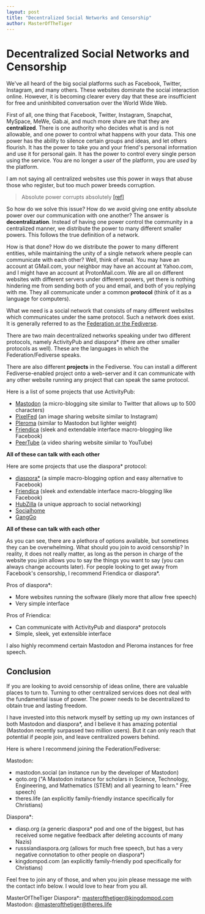 ```yaml
---
layout: post
title: "Decentralized Social Networks and Censorship"
author: MasterOfTheTiger
---
```



# Decentralized Social Networks and Censorship

We've all heard of the big social platforms such as Facebook, Twitter, Instagram, and many others. These websites dominate the social interaction online. However, it is becoming clearer every day that these are insufficient for free and uninhibited conversation over the World Wide Web.


First of all, one thing that Facebook, Twitter, Instagram, Snapchat, MySpace, MeWe, Gab.ai, and much more share are that they are **centralized**. There is one authority who decides what is and is not allowable, and one power to control what happens with your data. This one power has the ability to silence certain groups and ideas, and let others flourish. It has the power to take you and your friend's personal information and use it for personal gain. It has the power to control every single person using the service. You are no longer a *user* of the platform, you are *used* by the platform.

I am not saying all centralized websites use this power in ways that abuse those who register, but too much power breeds corruption.

> Absolute power corrupts absolutely [[ref]](https://www.phrases.org.uk/meanings/absolute-power-corrupts-absolutely.html)

So how do we solve this issue? How do we avoid giving one entity absolute power over our communication with one another? The answer is **decentralization**. Instead of having one power control the community in a centralized manner, we distribute the power to many different smaller powers. This follows the true definition of a network.

How is that done? How do we distribute the power to many different entities, while maintaining the unity of a single network where people can communicate with each other? Well, think of email. You may have an account at GMail.com, your neighbor may have an account at Yahoo.com, and I might have an account at ProtonMail.com. We are all on different websites with different servers under different powers, yet there is nothing hindering me from sending both of you and email, and both of you replying with me. They all communicate under a common **protocol** (think of it as a language for computers).

What we need is a social network that consists of many different websites which communicates under the same protocol. Such a network does exist. It is generally referred to as the [Federation or the Fediverse](https://the-federation.info/).

There are two main decentralized networks speaking under two different protocols, namely ActivityPub and diaspora* (there are other smaller protocols as well). These are the languages in which the Federation/Fediverse speaks.

There are also different **projects** in the Fediverse. You can install a different Fediverse-enabled project onto a web-server and it can communicate with any other website running any project that can speak the same protocol.

Here is a list of some projects that use ActivityPub:
- [Mastodon](https://joinmastodon.org) (a micro-blogging site similar to Twitter that allows up to 500 characters)
- [PixelFed](https://pixelfed.org/) (an image sharing website similar to Instagram)
- [Pleroma](https://pleroma.social/) (similar to Mastodon but lighter weight)
- [Friendica](https://friendi.ca) (sleek and extendable interface macro-blogging like Facebook)
- [PeerTube](https://joinpeertube.org/) (a video sharing website similar to YouTube)

**All of these can talk with each other**

Here are some projects that use the diaspora* protocol:
- [diaspora*](joindiaspora.org) (a simple macro-blogging option and easy alternative to Facebook)
- [Friendica](https://friendi.ca) (sleek and extendable interface macro-blogging like Facebook)
- [HubZilla](https://hubzilla.org/) (a unique approach to social networking)
- [Socialhome](https://socialhome.network/)
- [GangGo](https://ganggo.github.io/)

**All of these can talk with each other**

As you can see, there are a plethora of options available, but sometimes they can be overwhelming. What should you join to avoid censorship? In reality, it does not really matter, as long as the person in charge of the website you join allows you to say the things you want to say (you can always change accounts later). For people looking to get away from Facebook's censorship, I recommend Friendica or diaspora*.

Pros of diaspora*:
- More websites running the software (likely more that allow free speech)
- Very simple interface

Pros of Friendica:
- Can communicate with ActivityPub and diaspora* protocols
- Simple, sleek, yet extensible interface

I also highly recommend certain Mastodon and Pleroma instances for free speech.

## Conclusion

If you are looking to avoid censorship of ideas online, there are valuable places to turn to. Turning to other centralized services does not deal with the fundamental issue of power. The power needs to be decentralized to obtain true and lasting freedom.

I have invested into this network myself by setting up my own instances of both Mastodon and diaspora*, and I believe it has amazing potential (Mastodon recently surpassed two million users). But it can only reach that potential if people join, and leave centralized powers behind.

Here is where I recommend joining the Federation/Fediverse:

Mastodon:
- mastodon.social (an instance run by the developer of Mastodon)
- qoto.org ("A Mastodon instance for scholars in Science, Technology, Engineering, and Mathematics (STEM) and all yearning to learn." Free speech)
- theres.life (an explicitly family-friendly instance specifically for Christians)

Diaspora*:
- diasp.org (a generic diaspora* pod and one of the biggest, but has received some negative feedback after deleting accounts of many Nazis)
- russsiandiaspora.org (allows for much free speech, but has a very negative connotation to other people on diaspora*)
- kingdompod.com (an explicitly family-friendly pod specifically for Christians)

Feel free to join any of those, and when you join please message me with the contact info below. I would love to hear from you all.

MasterOfTheTiger
Diaspora*: [masterofthetiger@kingdompod.com](https://kingdompod.com/u/masterofthetiger)
Mastodon: [@masterofthetiger@theres.life](https://theres.life/@masterofthetiger)
